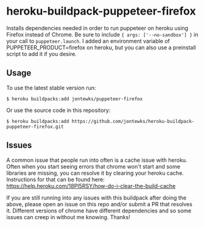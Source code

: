 # heroku-buildpack-puppeteer-firefox

Installs dependencies needed in order to run puppeteer on heroku using Firefox instead of Chrome. Be sure to include `{ args: ['--no-sandbox'] }` in your call to `puppeteer.launch`. I added an environment variable of PUPPETEER_PRODUCT=firefox on heroku, but you can also use a preinstall script to add it if you desire.

## Usage

To use the latest stable version run:

```sh-session
$ heroku buildpacks:add jontewks/puppeteer-firefox
```

Or use the source code in this repository:

```sh-session
$ heroku buildpacks:add https://github.com/jontewks/heroku-buildpack-puppeteer-firefox.git
```

## Issues

A common issue that people run into often is a cache issue with heroku. Often when you start seeing errors that chrome won't start and some libraries are missing, you can resolve it by clearing your heroku cache. Instructions for that can be found here: https://help.heroku.com/18PI5RSY/how-do-i-clear-the-build-cache

If you are still running into any issues with this buildpack after doing the above, please open an issue on this repo and/or submit a PR that resolves it. Different versions of chrome have different dependencies and so some issues can creep in without me knowing. Thanks!
